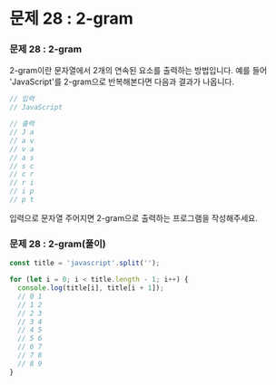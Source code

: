 # 문제 28 : 2-gram

### 문제 28 : 2-gram

2-gram이란 문자열에서 2개의 연속된 요소를 출력하는 방법입니다. 예를 들어 'JavaScript'를 2-gram으로 반복해본다면 다음과 결과가 나옵니다.

```javascript
// 입력
// JavaScript

// 출력
// J a
// a v
// v a
// a s
// s c
// c r
// r i
// i p
// p t
```

입력으로 문자열 주어지면 2-gram으로 출력하는 프로그램을 작성해주세요.

### 문제 28 : 2-gram\(풀이\)

```javascript
const title = 'javascript'.split('');

for (let i = 0; i < title.length - 1; i++) {
  console.log(title[i], title[i + 1]);
  // 0 1
  // 1 2
  // 2 3
  // 3 4
  // 4 5
  // 5 6
  // 6 7
  // 7 8
  // 8 9
}
```

